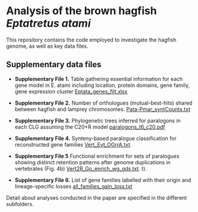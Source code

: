 
# Analysis of the brown hagfish *Eptatretus atami*

This repository contains the code employed to investigate the hagfish genome, as well as key data files. 

## Supplementary data files

* **Supplementary File 1.** Table gathering essential  information for each gene model in E. atami including location, protein domains, gene family, gene expression cluster [Eptata_genes_filt.xlsx](https://github.com/fmarletaz/hagfish/blob/main/Functional/Eptata_genes_filt.xlsx)
* **Supplementary File 2.** Number of orthologues (mutual-best-hits) shared between hagfish and lamprey chromosomes. [Pata-Pmar_syntCounts.txt](https://github.com/fmarletaz/hagfish/blob/main/Synteny/Pata-Pmar_syntCounts.txt)
* **Supplementary File 3.** Phylogenetic trees inferred for paralogons in each CLG assuming the C20+R model   [paralogons_t6_c20.pdf](https://github.com/fmarletaz/hagfish/blob/main/Paralogons/paralogons_t6_c20.pdf)
* **Supplementary File 4.** Synteny-based paralogue classification for reconstructed gene families [Vert_Evt_OGrrA.txt](https://github.com/fmarletaz/hagfish/blob/main/Paralogons/Vert_Evt_OGrrA.txt). 

* **Supplementary File 5**  Functional enrichment for sets of paralogues showing distinct retention patterns after genome duplications in vertebrates (Fig. 4b) [Vert2R_Go_enrich_wg_gds.txt](https://github.com/fmarletaz/hagfish/blob/main/Functional/Vert2R_Go_enrich_long_wg_gds.txt). 
t). 
* **Supplementary File 6.** List of gene families labelled with their origin and lineage-specific losses [all_families_gain_loss.txt](https://github.com/fmarletaz/hagfish/blob/main/Gene%20families/all_families_gain_loss.txt)
 

Detail about analyses conducted in the paper are specified in the different subfolders. 


